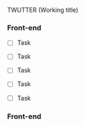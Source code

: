 TWUTTER (Working title)

### Front-end

- [ ] Task
- [ ] Task
- [ ] Task
- [ ] Task
- [ ] Task


### Front-end

